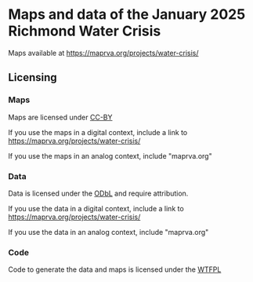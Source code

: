 # Maps and data of the January 2025 Richmond Water Crisis

Maps available at https://maprva.org/projects/water-crisis/

## Licensing

### Maps

Maps are licensed under [CC-BY](https://creativecommons.org/licenses/by/4.0/)

If you use the maps in a digital context, include a link to https://maprva.org/projects/water-crisis/

If you use the maps in an analog context, include "maprva.org"

### Data

Data is licensed under the [ODbL](https://opendatacommons.org/licenses/odbl/) and require attribution.

If you use the data in a digital context, include a link to https://maprva.org/projects/water-crisis/

If you use the data in an analog context, include "maprva.org"

### Code

Code to generate the data and maps is licensed under the [WTFPL](http://www.wtfpl.net/about/)
